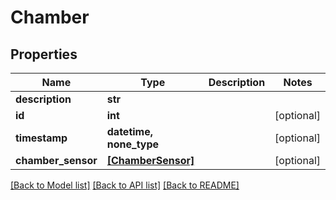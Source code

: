 # Chamber


## Properties
Name | Type | Description | Notes
------------ | ------------- | ------------- | -------------
**description** | **str** |  | 
**id** | **int** |  | [optional] 
**timestamp** | **datetime, none_type** |  | [optional] 
**chamber_sensor** | [**[ChamberSensor]**](ChamberSensor.md) |  | [optional] 

[[Back to Model list]](../README.md#documentation-for-models) [[Back to API list]](../README.md#documentation-for-api-endpoints) [[Back to README]](../README.md)


